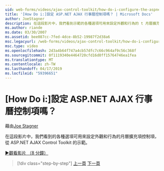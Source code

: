```yaml
---
uid: web-forms/videos/ajax-control-toolkit/how-do-i-configure-the-aspnet-ajax-calendar-control
title: '[How Do i:]設定 ASP.NET AJAX 行事曆控制項嗎？ | Microsoft Docs'
author: JoeStagner
description: 在這段影片中，我們看到示範的各種選項可用來設定外觀和行為的 t 月曆擴充項控制項...
ms.author: riande
ms.date: 03/30/2007
ms.assetid: bee087cc-7fed-4dce-8b52-19987f2d38a6
msc.legacyurl: /web-forms/videos/ajax-control-toolkit/how-do-i-configure-the-aspnet-ajax-calendar-control
msc.type: video
ms.openlocfilehash: 2d3a4b64f747a4cb57dfc7c66c964af9c56c368f
ms.sourcegitcommit: 0f1119340e4464720cfd16d0ff15764746ea1fea
ms.translationtype: MT
ms.contentlocale: zh-TW
ms.lasthandoff: 04/17/2019
ms.locfileid: "59396651"
---
```

# <a name="how-do-i-configure-the-aspnet-ajax-calendar-control"></a>[How Do i:]設定 ASP.NET AJAX 行事曆控制項嗎？

藉由[Joe Stagner](https://github.com/JoeStagner)

在這段影片中，我們看到的各種選項可用來設定外觀和行為的月曆擴充項控制項，從 ASP.NET AJAX Control Toolkit 的示範。

[&#9654;觀看影片 （8 分鐘）](https://channel9.msdn.com/Blogs/ASP-NET-Site-Videos/how-do-i-configure-the-aspnet-ajax-calendar-control)

> [!div class="step-by-step"]
> [上一頁](how-do-i-use-the-aspnet-ajax-autocomplete-control.md)
> [下一頁](how-do-i-use-the-aspnet-ajax-dropdown-control.md)
